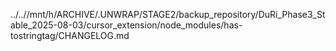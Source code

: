 ../..//mnt/h/ARCHIVE/.UNWRAP/STAGE2/backup_repository/DuRi_Phase3_Stable_2025-08-03/cursor_extension/node_modules/has-tostringtag/CHANGELOG.md